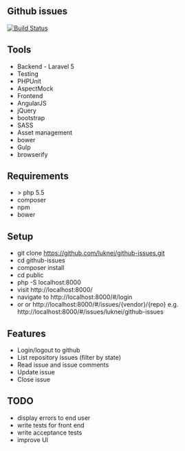 ## Github issues

[![Build Status](https://travis-ci.org/luknei/github-issues.svg)](https://travis-ci.org/luknei/github-issues)

## Tools

* Backend - Laravel 5
* Testing
 * PHPUnit
 * AspectMock
* Frontend
 * AngularJS
 * jQuery
 * bootstrap
 * SASS
* Asset management
 * bower
 * Gulp
 * browserify

## Requirements

* \> php 5.5
* composer
* npm
* bower

## Setup

* git clone https://github.com/luknei/github-issues.git
* cd github-issues
* composer install
* cd public
* php -S localhost:8000
* visit http://localhost:8000/
* navigate to http://localhost:8000/#/login
* or or http://localhost:8000/#/issues/{vendor}/{repo} e.g. http://localhost:8000/#/issues/luknei/github-issues

## Features

* Login/logout to github
* List repository issues (filter by state)
* Read issue and issue comments
* Update issue
* Close issue

## TODO

* display errors to end user
* write tests for front end
* write acceptance tests
* improve UI